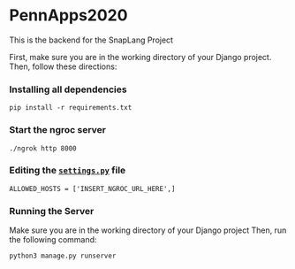 # PennApps2020
This is the backend for the SnapLang Project

First, make sure you are in the working directory of your Django project. Then, follow these directions:

### Installing all dependencies
```
pip install -r requirements.txt
```
### Start the ngroc server
```
./ngrok http 8000
```
### Editing the [`settings.py`](./ImageTranslator/settings.py) file
```
ALLOWED_HOSTS = ['INSERT_NGROC_URL_HERE',]
```


### Running the Server
Make sure you are in the working directory of your Django project
Then, run the following command:
```
python3 manage.py runserver
```
